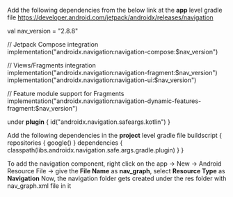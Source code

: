Add the following dependencies from the below link at the **app** level gradle file
https://developer.android.com/jetpack/androidx/releases/navigation

val nav_version = "2.8.8"

// Jetpack Compose integration
implementation("androidx.navigation:navigation-compose:$nav_version")

// Views/Fragments integration
implementation("androidx.navigation:navigation-fragment:$nav_version")
implementation("androidx.navigation:navigation-ui:$nav_version")

// Feature module support for Fragments
implementation("androidx.navigation:navigation-dynamic-features-fragment:$nav_version")

under **plugin** {
  id("androidx.navigation.safeargs.kotlin")
}

Add the following dependencies in the **project** level gradle file
buildscript {
    repositories {
        google()
    }
    dependencies {
        classpath(libs.androidx.navigation.safe.args.gradle.plugin)
    }
}

To add the navigation component, right click on the app -> New -> Android Resource File -> give the **File Name**  as **nav_graph**, select **Resource Type** as **Navigation**
Now, the navigation folder gets created under the res folder with nav_graph.xml file in it
